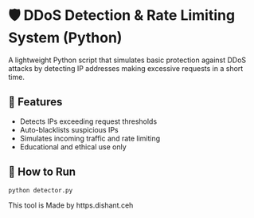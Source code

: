 # 🛡️ DDoS Detection & Rate Limiting System (Python)

A lightweight Python script that simulates basic protection against DDoS attacks by detecting IP addresses making excessive requests in a short time.

## 📌 Features
- Detects IPs exceeding request thresholds
- Auto-blacklists suspicious IPs
- Simulates incoming traffic and rate limiting
- Educational and ethical use only

## 🚀 How to Run
```bash
python detector.py
```
This tool is Made by https.dishant.ceh

